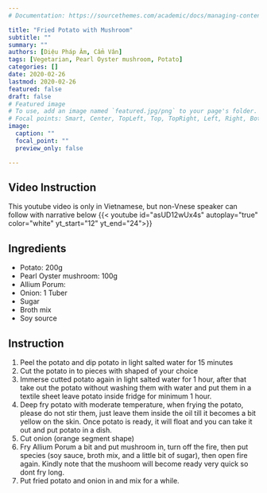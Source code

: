```yaml
---
# Documentation: https://sourcethemes.com/academic/docs/managing-content/

title: "Fried Potato with Mushroom"
subtitle: ""
summary: ""
authors: [Diệu Pháp Âm, Cẩm Vân]
tags: [Vegetarian, Pearl Oyster mushroom, Potato]
categories: []
date: 2020-02-26
lastmod: 2020-02-26
featured: false
draft: false
# Featured image
# To use, add an image named `featured.jpg/png` to your page's folder.
# Focal points: Smart, Center, TopLeft, Top, TopRight, Left, Right, BottomLeft, Bottom, BottomRight.
image:
  caption: ""
  focal_point: ""
  preview_only: false

---
```



## Video Instruction
This youtube video is only in Vietnamese, but non-Vnese speaker can follow with narrative below
{{< youtube id="asUD12wUx4s" autoplay="true" color="white" yt_start="12" yt_end="24">}}

## Ingredients

- Potato: 200g
- Pearl Oyster mushroom: 100g
- Allium Porum:
- Onion: 1 Tuber
- Sugar
- Broth mix
- Soy source



## Instruction
1. Peel the potato and dip potato in light salted water for 15 minutes
2. Cut the potato in to pieces with shaped of your choice
3. Immerse cutted potato again in light salted water for 1 hour, after that take out the potato without washing them with water and put them in a textile sheet leave potato inside fridge for minimum 1 hour.
4. Deep fry potato with moderate temperature, when frying the potato, please do not stir them, just leave them inside the oil till it becomes a bit yellow on the skin. Once potato is ready, it will float and you can take it out and put potato in a dish.
5. Cut onion (orange segment shape)
6. Fry Allium Porum a bit and put mushroom in, turn off the fire, then put species (soy sauce, broth mix, and a little bit of sugar), then open fire again. Kindly note that the mushoom will become ready very quick so dont fry long.
7. Put fried potato and onion in and mix for a while.

